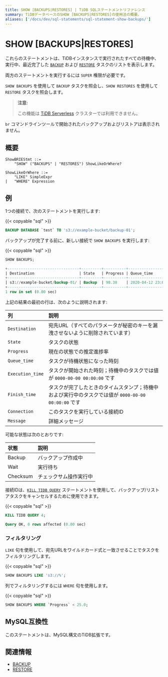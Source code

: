 ```yaml
---
title: SHOW [BACKUPS|RESTORES] | TiDB SQLステートメントリファレンス
summary: TiDBデータベースのSHOW [BACKUPS|RESTORES]の使用法の概要。
aliases: ['/docs/dev/sql-statements/sql-statement-show-backups/']
---
```


# SHOW [BACKUPS|RESTORES]

これらのステートメントは、TiDBインスタンスで実行されたすべての待機中、実行中、最近完了した [`BACKUP`](/sql-statements/sql-statement-backup.md) および [`RESTORE`](/sql-statements/sql-statement-restore.md) タスクのリストを表示します。

両方のステートメントを実行するには `SUPER` 権限が必要です。

`SHOW BACKUPS` を使用して `BACKUP` タスクを照会し、`SHOW RESTORES` を使用して `RESTORE` タスクを照会します。

> **注意:**
>
> この機能は [TiDB Serverless](https://docs.pingcap.com/tidbcloud/select-cluster-tier#tidb-serverless) クラスターでは利用できません。

`br` コマンドラインツールで開始されたバックアップおよびリストアは表示されません。

## 概要

```ebnf+diagram
ShowBRIEStmt ::=
    "SHOW" ("BACKUPS" | "RESTORES") ShowLikeOrWhere?

ShowLikeOrWhere ::=
    "LIKE" SimpleExpr
|   "WHERE" Expression
```

## 例

1つの接続で、次のステートメントを実行します:

{{< copyable "sql" >}}

```sql
BACKUP DATABASE `test` TO 's3://example-bucket/backup-01';
```

バックアップが完了する前に、新しい接続で `SHOW BACKUPS` を実行します:

{{< copyable "sql" >}}

```sql
SHOW BACKUPS;
```

```sql
+--------------------------------+---------+----------+---------------------+---------------------+-------------+------------+---------+
| Destination                    | State   | Progress | Queue_time          | Execution_time      | Finish_time | Connection | Message |
+--------------------------------+---------+----------+---------------------+---------------------+-------------+------------+---------+
| s3://example-bucket/backup-01/ | Backup  | 98.38    | 2020-04-12 23:09:03 | 2020-04-12 23:09:25 |        NULL |          4 | NULL    |
+--------------------------------+---------+----------+---------------------+---------------------+-------------+------------+---------+
1 row in set (0.00 sec)
```

上記の結果の最初の行は、次のように説明されます:

| 列 | 説明 |
| :-------- | :--------- |
| `Destination` | 宛先URL（すべてのパラメータが秘密のキーを漏洩させないように削除されています） |
| `State` | タスクの状態 |
| `Progress` | 現在の状態での推定進捗率 |
| `Queue_time` | タスクが待機状態になった時刻 |
| `Execution_time` | タスクが開始された時刻；待機中のタスクでは値が `0000-00-00 00:00:00` です |
| `Finish_time` | タスクが完了したときのタイムスタンプ；待機中および実行中のタスクでは値が `0000-00-00 00:00:00` です |
| `Connection` | このタスクを実行している接続ID |
| `Message` | 詳細メッセージ |

可能な状態は次のとおりです:

| 状態 | 説明 |
| :-----|:------------|
| Backup | バックアップ作成中 |
| Wait | 実行待ち |
| Checksum | チェックサム操作実行中 |

接続IDは、[`KILL TIDB QUERY`](/sql-statements/sql-statement-kill.md) ステートメントを使用して、バックアップ/リストアタスクをキャンセルするために使用できます。

{{< copyable "sql" >}}

```sql
KILL TIDB QUERY 4;
```

```sql
Query OK, 0 rows affected (0.00 sec)
```

### フィルタリング

`LIKE` 句を使用して、宛先URLをワイルドカード式と一致させることでタスクをフィルタリングします。

{{< copyable "sql" >}}

```sql
SHOW BACKUPS LIKE 's3://%';
```

列でフィルタリングするには `WHERE` 句を使用します。

{{< copyable "sql" >}}

```sql
SHOW BACKUPS WHERE `Progress` < 25.0;
```

## MySQL互換性

このステートメントは、MySQL構文のTiDB拡張です。

## 関連情報

* [BACKUP](/sql-statements/sql-statement-backup.md)
* [RESTORE](/sql-statements/sql-statement-restore.md)